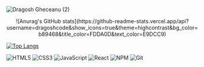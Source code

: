 ![Dragosh Gheceanu (2)](https://user-images.githubusercontent.com/88434441/135141263-9902b0be-9ced-417c-ae26-c7aaad9907c2.png)

<div style="text-align:center"> ![Anurag's GitHub stats](https://github-readme-stats.vercel.app/api?username=dragoshcode&show_icons=true&theme=highcontrast&bg_color=b89468&title_color=FDDA0D&text_color=E9DCC9) </div>

[![Top Langs](https://github-readme-stats.vercel.app/api/top-langs/?username=dragoshcode&layout=compact&theme=highcontrast&bg_color=b89468&title_color=FDDA0D&text_color=E9DCC9)](https://github.com/anuraghazra/github-readme-stats)

![HTML5](https://img.shields.io/badge/html5-%23E34F26.svg?style=for-the-badge&logo=html5&logoColor=white)
![CSS3](https://img.shields.io/badge/css3-%231572B6.svg?style=for-the-badge&logo=css3&logoColor=white)
![JavaScript](https://img.shields.io/badge/javascript-%23323330.svg?style=for-the-badge&logo=javascript&logoColor=%23F7DF1E)
![React](https://img.shields.io/badge/react-%2320232a.svg?style=for-the-badge&logo=react&logoColor=%2361DAFB)
![NPM](https://img.shields.io/badge/NPM-%23000000.svg?style=for-the-badge&logo=npm&logoColor=white)
![Git](https://img.shields.io/badge/git-%23F05033.svg?style=for-the-badge&logo=git&logoColor=white)



